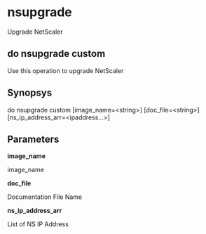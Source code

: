 # nsupgrade

Upgrade NetScaler

## do nsupgrade custom

Use this operation to upgrade NetScaler

## Synopsys 

do nsupgrade custom \[image\_name=&lt;string&gt;\] \[doc\_file=&lt;string&gt;\] \[ns\_ip\_address\_arr=&lt;ipaddress...&gt;\]

## Parameters 

**image\_name**

image\_name

**doc\_file**

Documentation File Name

**ns\_ip\_address\_arr**

List of NS IP Address
